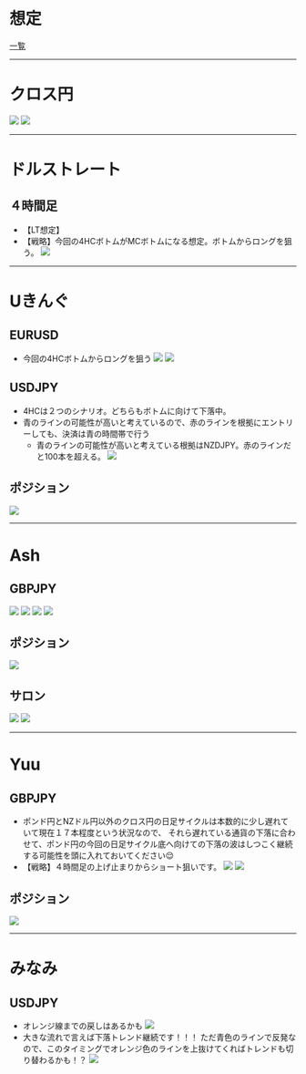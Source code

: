 # 想定
[一覧](../../index.md)

---
# クロス円
![](img/2022-12-27-19-14-36.png)
![](img/2022-12-27-19-15-01.png)

---
# ドルストレート
## ４時間足
- 【LT想定】
- 【戦略】今回の4HCボトムがMCボトムになる想定。ボトムからロングを狙う。
![](img/2022-12-27-18-29-03.png)

---
# Uきんぐ
## EURUSD
- 今回の4HCボトムからロングを狙う
![](img/2022-12-27-18-25-26.png)
![](img/2022-12-27-18-43-34.png)

## USDJPY
- 4HCは２つのシナリオ。どちらもボトムに向けて下落中。
- 青のラインの可能性が高いと考えているので、赤のラインを根拠にエントリーしても、決済は青の時間帯で行う
  - 青のラインの可能性が高いと考えている根拠はNZDJPY。赤のラインだと100本を超える。
![](img/2022-12-27-18-31-28.png)

## ポジション
![](img/2022-12-27-18-28-07.png)

---
# Ash
## GBPJPY
![](img/2022-12-27-18-45-25.png)
![](img/2022-12-27-18-45-43.png)
![](img/2022-12-27-18-45-56.png)
![](img/2022-12-27-18-47-02.png)

## ポジション
![](img/2022-12-27-18-47-22.png)

## サロン
![](img/2022-12-27-19-13-38.png)
![](img/2022-12-28-17-48-11.png)

---
# Yuu
## GBPJPY
- ポンド円とNZドル円以外のクロス円の日足サイクルは本数的に少し遅れていて現在１７本程度という状況なので、
  それら遅れている通貨の下落に合わせて、ポンド円の今回の日足サイクル底へ向けての下落の波はしつこく継続する可能性を頭に入れておいてください😌
- 【戦略】４時間足の上げ止まりからショート狙いです。
![](img/2022-12-27-18-48-08.png)
![](img/2022-12-27-18-49-17.png)

## ポジション
![](img/2022-12-27-18-50-22.png)

---
# みなみ
## USDJPY
- オレンジ線までの戻しはあるかも
![](img/2022-12-27-22-14-13.png)
- 大きな流れで言えば下落トレンド継続です！！！
  ただ青色のラインで反発なので、このタイミングでオレンジ色のラインを上抜けてくればトレンドも切り替わるかも！？
![](img/2022-12-27-22-14-52.png)

